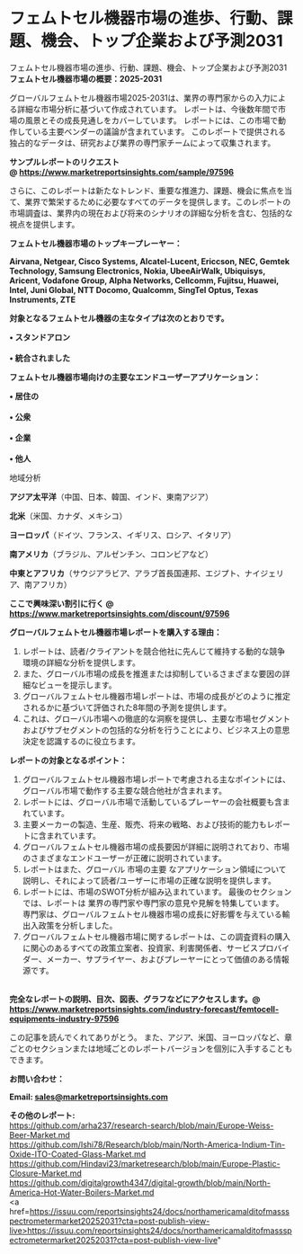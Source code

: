 # フェムトセル機器市場の進歩、行動、課題、機会、トップ企業および予測2031
フェムトセル機器市場の進歩、行動、課題、機会、トップ企業および予測2031
<strong><b>フェムトセル機器市場の概要：2025-2031</b></strong>

グローバルフェムトセル機器市場2025-2031は、業界の専門家からの入力による詳細な市場分析に基づいて作成されています。 レポートは、今後数年間で市場の風景とその成長見通しをカバーしています。 レポートには、この市場で動作している主要ベンダーの議論が含まれています。 このレポートで提供される独占的なデータは、研究および業界の専門家チームによって収集されます。

<strong>サンプルレポートのリクエスト @ <a href=https://www.marketreportsinsights.com/sample/97596>https://www.marketreportsinsights.com/sample/97596</a></strong>

さらに、このレポートは新たなトレンド、重要な推進力、課題、機会に焦点を当て、業界で繁栄するために必要なすべてのデータを提供します。このレポートの市場調査は、業界内の現在および将来のシナリオの詳細な分析を含む、包括的な視点を提供します。

<strong>フェムトセル機器市場のトップキープレーヤー：</strong>

<strong>Airvana, Netgear, Cisco Systems, Alcatel-Lucent, Ericcson, NEC, Gemtek Technology, Samsung Electronics, Nokia, UbeeAirWalk, Ubiquisys, Aricent, Vodafone Group, Alpha Networks, Cellcomm, Fujitsu, Huawei, Intel, Juni Global, NTT Docomo, Qualcomm, SingTel Optus, Texas Instruments, ZTE</strong>

<strong><b>対象となるフェムトセル機器の主なタイプは次のとおりです。</b></strong>

<strong>• スタンドアロン<br><br>• 統合されました</strong>

<strong><b>フェムトセル機器市場向けの主要なエンドユーザーアプリケーション：</b></strong>

<strong>• 居住の<br><br>• 公衆<br><br>• 企業<br><br>• 他人</strong>

 地域分析

<strong><b>アジア太平洋</b></strong>（中国、日本、韓国、インド、東南アジア）

<strong><b>北米</b></strong>（米国、カナダ、メキシコ）

<strong><b>ヨーロッパ</b></strong>（ドイツ、フランス、イギリス、ロシア、イタリア）

<strong><b>南アメリカ</b></strong>（ブラジル、アルゼンチン、コロンビアなど）

<strong><b>中東とアフリカ</b></strong>（サウジアラビア、アラブ首長国連邦、エジプト、ナイジェリア、南アフリカ）

<strong>ここで興味深い割引に行く @ <a href=https://www.marketreportsinsights.com/discount/97596>https://www.marketreportsinsights.com/discount/97596</a></strong>

<strong><b>グローバルフェムトセル機器市場レポートを購入する理由：</b></strong>
<ol>
  <li>レポートは、読者/クライアントを競合他社に先んじて維持する動的な競争環境の詳細な分析を提供します。</li>
  <li>また、グローバル市場の成長を推進または抑制しているさまざまな要因の詳細なビューを提示します。</li>
  <li>グローバルフェムトセル機器市場レポートは、市場の成長がどのように推定されるかに基づいて評価された8年間の予測を提供します。</li>
  <li>これは、グローバル市場への徹底的な洞察を提供し、主要な市場セグメントおよびサブセグメントの包括的な分析を行うことにより、ビジネス上の意思決定を認識するのに役立ちます。</li>
</ol>
<strong><b>レポートの対象となるポイント：</b></strong>
<ol>
  <li>グローバルフェムトセル機器市場レポートで考慮される主なポイントには、グローバル市場で動作する主要な競合他社が含まれます。</li>
  <li>レポートには、グローバル市場で活動しているプレーヤーの会社概要も含まれています。</li>
  <li>主要メーカーの製造、生産、販売、将来の戦略、および技術的能力もレポートに含まれています。</li>
  <li>グローバルフェムトセル機器市場の成長要因が詳細に説明されており、市場のさまざまなエンドユーザーが正確に説明されています。</li>
  <li>レポートはまた、グローバル 市場の主要 なアプリケーション領域について説明し、それによって読者/ユーザーに市場の正確な説明を提供します。</li>
  <li>レポートには、市場のSWOT分析が組み込まれています。 最後のセクションでは、レポートは 業界の専門家や専門家の意見や見解を特集しています。 専門家は、グローバルフェムトセル機器市場の成長に好影響を与えている輸出入政策を分析しました。</li>
  <li>グローバルフェムトセル機器市場に関するレポートは、この調査資料の購入に関心のあるすべての政策立案者、投資家、利害関係者、サービスプロバイダー、メーカー、サプライヤー、およびプレーヤーにとって価値のある情報源です。</li>
</ol><br>
<strong>完全なレポートの説明、目次、図表、グラフなどにアクセスします。@ <a href=https://www.marketreportsinsights.com/industry-forecast/femtocell-equipments-industry-97596>https://www.marketreportsinsights.com/industry-forecast/femtocell-equipments-industry-97596</a></strong>

この記事を読んでくれてありがとう。 また、アジア、米国、ヨーロッパなど、章ごとのセクションまたは地域ごとのレポートバージョンを個別に入手することもできます。

<strong><b>お問い合わせ：</b></strong>

<strong>Email: </strong><a href=mailto:sales@marketreportsinsights.com><strong>sales@marketreportsinsights.com</strong></a>

<strong>その他のレポート:</strong>
<br>
<a href=https://github.com/arha237/research-search/blob/main/Europe-Weiss-Beer-Market.md>https://github.com/arha237/research-search/blob/main/Europe-Weiss-Beer-Market.md</a>
<br>
<a href=https://github.com/Ishi78/Research/blob/main/North-America-Indium-Tin-Oxide-ITO-Coated-Glass-Market.md>https://github.com/Ishi78/Research/blob/main/North-America-Indium-Tin-Oxide-ITO-Coated-Glass-Market.md</a>
<br>
<a href=https://github.com/Hindavi23/marketresearch/blob/main/Europe-Plastic-Closure-Market.md>https://github.com/Hindavi23/marketresearch/blob/main/Europe-Plastic-Closure-Market.md</a>
<br>
<a href=https://github.com/digitalgrowth4347/digital-growth/blob/main/North-America-Hot-Water-Boilers-Market.md>https://github.com/digitalgrowth4347/digital-growth/blob/main/North-America-Hot-Water-Boilers-Market.md</a>
<br>
<a href=https://issuu.com/reportsinsights24/docs/northamericamalditofmassspectrometermarket20252031?cta=post-publish-view-live>https://issuu.com/reportsinsights24/docs/northamericamalditofmassspectrometermarket20252031?cta=post-publish-view-live</a>"
